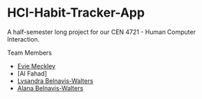 # HCI-Habit-Tracker-App


A half-semester long project for our CEN 4721 - Human Computer Interaction.

Team Members
* [Evie Meckley](https://github.com/emeckley)
* [Al Fahad]
* [Lysandra Belnavis-Walters](https://github.com/LysandraBW)
* [Alana Belnavis-Walters](https://github.com/humonae)

